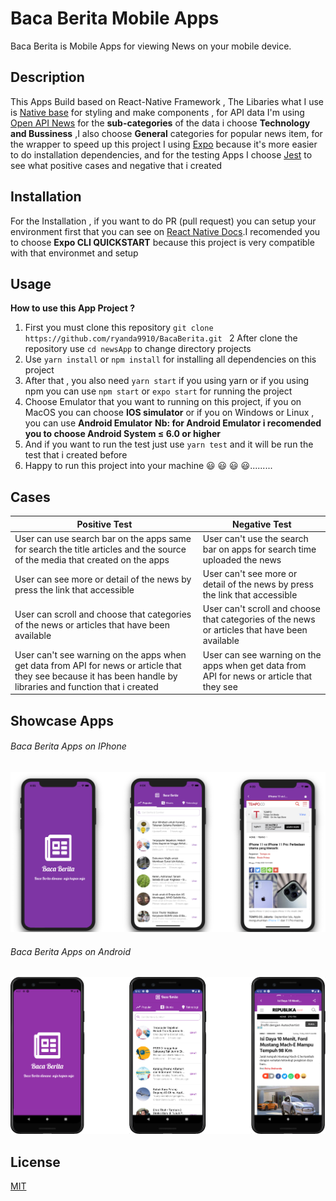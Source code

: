 # Baca Berita Mobile Apps 
 Baca Berita is Mobile Apps for viewing News on your mobile device.

## Description
This Apps Build based on  React-Native Framework , The Libaries what I use is [Native base](https://nativebase.io/) for styling and make components , for API data I'm using [Open API News](https://newsapi.org/s/indonesia-news-api) for the  **sub-categories** of the data i choose  **Technology and Bussiness** ,I also choose **General** categories for popular news item, for the wrapper to speed up this project I using [Expo](https://docs.expo.io/)  because it's more easier to do installation dependencies, and for the testing Apps I choose [Jest](https://jestjs.io/) to see what positive cases and negative that i created


## Installation
For the Installation , if you want to do PR (pull request) you can setup your environment first that you can see on [React Native Docs](https://reactnative.dev/docs/environment-setup).I recomended you to choose **Expo CLI QUICKSTART** because this project is very compatible with that environmet and setup

## Usage
**How to use this App Project ?**
1. First you must clone this repository ```git clone https://github.com/ryanda9910/BacaBerita.git ```
2  After clone the repository  use ```cd newsApp``` to change directory projects
3. Use ```yarn install``` or ```npm install``` for installing all dependencies on this project
4. After that , you also need ```yarn start``` if you using yarn or if you using npm you can use ```npm start``` or ```expo start```  for running the project 
5. Choose Emulator that you want to running on this project, if you on MacOS you can choose **IOS simulator** or if you on Windows or Linux , you can use **Android Emulator**  **Nb: for Android Emulator i recomended you to choose Android System ≤ 6.0 or higher** 
6. And if you want to run the test just use ```yarn test``` and it will be run the test that i created before
7. Happy to run this project into your machine 😃 😃 😃 😃.........



## Cases
| Positive Test | Negative Test |
| ------------- | ------------- |
| User can use search bar on the apps same for search the title articles and the source of the media that created on the apps | User can't use the search bar on apps for search time uploaded the news |
| User can see more or detail of the news by press the link that accessible | User can't see more or detail of the news by press the link that accessible |
| User can scroll and choose that categories of the news or articles that have been available | User can't scroll and choose that categories of the news or articles that have been available|
| User can't see warning  on the apps when get data from API for news or article that they see because it has been handle by libraries and function that i created | User can see warning on the apps when get data from API for news or article that they see|



## Showcase Apps 

###### Baca Berita Apps on IPhone

![Baca Berita Apps On IPhone](/IphoneBacaBerita/ShowCaseIphone.png)

###### Baca Berita Apps on Android

![Baca Berita Apps On Android](/AndroidBacaBerita/ShowCaseAndroid.png)


## License

[MIT](https://choosealicense.com/licenses/mit/)



